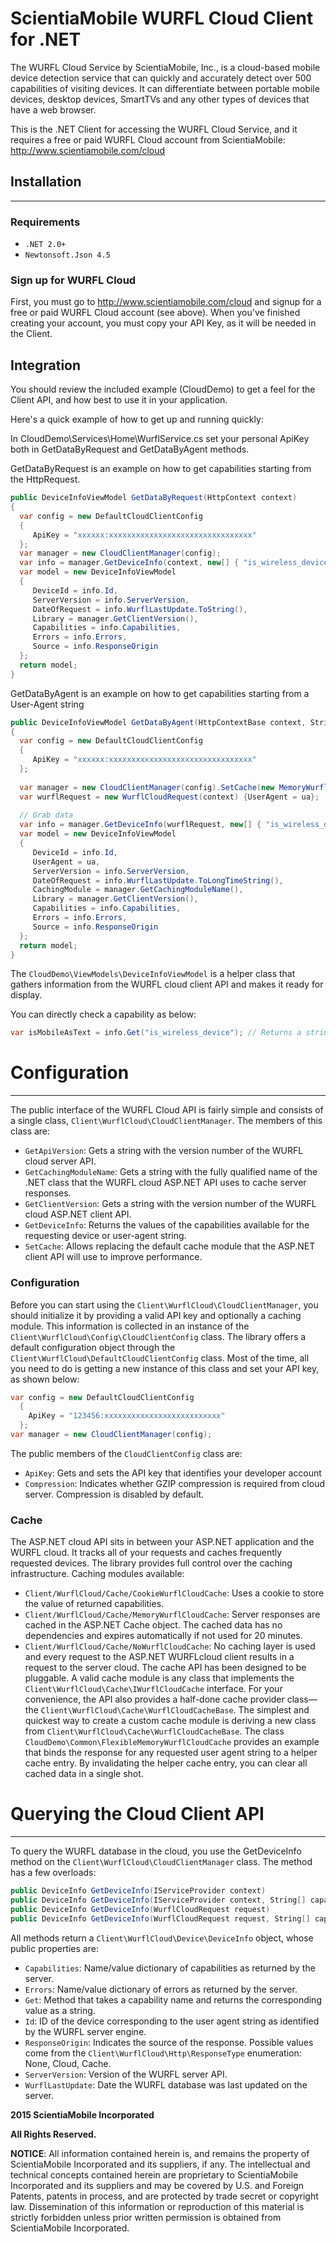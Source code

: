 # ScientiaMobile WURFL Cloud Client for .NET

The WURFL Cloud Service by ScientiaMobile, Inc., is a cloud-based
mobile device detection service that can quickly and accurately
detect over 500 capabilities of visiting devices.  It can differentiate
between portable mobile devices, desktop devices, SmartTVs and any 
other types of devices that have a web browser.

This is the .NET Client for accessing the WURFL Cloud Service, and
it requires a free or paid WURFL Cloud account from ScientiaMobile:
http://www.scientiamobile.com/cloud 

## Installation
--------------
### Requirements
 - `.NET 2.0+`
 - `Newtonsoft.Json 4.5`

### Sign up for WURFL Cloud
First, you must go to http://www.scientiamobile.com/cloud and signup
for a free or paid WURFL Cloud account (see above).  When you've finished
creating your account, you must copy your API Key, as it will be needed in
the Client.


## Integration
You should review the included example (CloudDemo) to get a feel for
the Client API, and how best to use it in your application.

Here's a quick example of how to get up and running quickly:

In CloudDemo\Services\Home\WurflService.cs set your personal ApiKey
both in GetDataByRequest and GetDataByAgent methods.

GetDataByRequest is an example on how to get capabilities starting from the HttpRequest.

```c#
public DeviceInfoViewModel GetDataByRequest(HttpContext context)
{
  var config = new DefaultCloudClientConfig
  {
     ApiKey = "xxxxxx:xxxxxxxxxxxxxxxxxxxxxxxxxxxxxxxx"
  };
  var manager = new CloudClientManager(config);
  var info = manager.GetDeviceInfo(context, new[] { "is_wireless_device", "model_name" });
  var model = new DeviceInfoViewModel
  {
     DeviceId = info.Id,
     ServerVersion = info.ServerVersion,
     DateOfRequest = info.WurflLastUpdate.ToString(),
     Library = manager.GetClientVersion(),
     Capabilities = info.Capabilities,
     Errors = info.Errors,
     Source = info.ResponseOrigin
  };
  return model;
}
```

GetDataByAgent is an example on how to get capabilities starting from a User-Agent string

```c#
public DeviceInfoViewModel GetDataByAgent(HttpContextBase context, String ua)
{
  var config = new DefaultCloudClientConfig
  {
  	 ApiKey = "xxxxxx:xxxxxxxxxxxxxxxxxxxxxxxxxxxxxxxx"
  };
  
  var manager = new CloudClientManager(config).SetCache(new MemoryWurflCloudCache());
  var wurflRequest = new WurflCloudRequest(context) {UserAgent = ua};
  
  // Grab data
  var info = manager.GetDeviceInfo(wurflRequest, new[] { "is_wireless_device", "is_smartphone", "physical_screen_width" });
  var model = new DeviceInfoViewModel
  {
     DeviceId = info.Id,
     UserAgent = ua,
     ServerVersion = info.ServerVersion,
     DateOfRequest = info.WurflLastUpdate.ToLongTimeString(),
     CachingModule = manager.GetCachingModuleName(),
     Library = manager.GetClientVersion(),
     Capabilities = info.Capabilities,
     Errors = info.Errors,
     Source = info.ResponseOrigin
  };
  return model;
}
```

The `CloudDemo\ViewModels\DeviceInfoViewModel` is a helper class that
gathers information from the WURFL cloud client API and makes it ready
for display. 

You can directly check a capability as below:

```c#
var isMobileAsText = info.Get("is_wireless_device"); // Returns a string!
```

# Configuration
---------------
The public interface of the WURFL Cloud API is fairly simple and consists of a
single class, `Client\WurflCloud\CloudClientManager`. The members of this class are:
 - `GetApiVersion`: Gets a string with the version number of the WURFL cloud server
 API.
 - `GetCachingModuleName`: Gets a string with the fully qualified name of the .NET
 class that the WURFL cloud ASP.NET API uses to cache server responses.
 - `GetClientVersion`: Gets a string with the version number of the WURFL cloud
 ASP.NET client API.
 - `GetDeviceInfo`: Returns the values of the capabilities available for the
 requesting device or user-agent string.
 - `SetCache`: Allows replacing the default cache module that the ASP.NET client
 API will use to improve performance.

### Configuration
Before you can start using the `Client\WurflCloud\CloudClientManager`, 
you should initialize it by providing a valid API key and optionally a caching module. 
This information is collected in an instance of the `Client\WurflCloud\Config\CloudClientConfig`
class.  The library offers a default configuration object through the
`Client\WurflCloud\DefaultCloudClientConfig` class. Most of the time, all you
need to do is getting a new instance of this class and set your API key, as shown
below:

```c#
var config = new DefaultCloudClientConfig
  {
    ApiKey = "123456:xxxxxxxxxxxxxxxxxxxxxxxxxx"
  };
var manager = new CloudClientManager(config);
```

The public members of the `CloudClientConfig` class are:
 - `ApiKey`: Gets and sets the API key that identifies your developer account
 - `Compression`: Indicates whether GZIP compression is required from cloud server.
Compression is disabled by default.

### Cache
The ASP.NET cloud API sits in between your ASP.NET application and the WURFL
cloud. It tracks all of your requests and caches frequently requested devices. 
The library provides full control over the caching infrastructure.
Caching modules available:

 - `Client/WurflCloud/Cache/CookieWurflCloudCache`: Uses a cookie to store the
 value of returned capabilities.
 - `Client/WurflCloud/Cache/MemoryWurflCloudCache`: Server responses are cached
 in the ASP.NET Cache object. The cached data has no dependencies and expires
 automatically if not used for 20 minutes.
 - `Client/WurflCloud/Cache/NoWurflCloudCache`: No caching layer is used and
 every request to the ASP.NET WURFLcloud client results in a request to the
 server cloud. The cache API has been designed to be pluggable. A valid cache
 module is any class that implements the `Client\WurflCloud\Cache\IWurflCloudCache`
 interface. For your convenience, the API also provides a half-done cache provider
 class—the `Client\WurflCloud\Cache\WurflCloudCacheBase`. The simplest and
 quickest way to create a custom cache module is deriving a new class from
 `Client\WurflCloud\Cache\WurflCloudCacheBase`. The class
 `CloudDemo\Common\FlexibleMemoryWurflCloudCache` provides an example that
 binds the response for any requested user agent string to a helper cache
 entry. By invalidating the helper cache entry, you can clear all cached
 data in a single shot.

# Querying the Cloud Client API
--------------
To query the WURFL database in the cloud, you use the GetDeviceInfo method on the 
`Client\WurflCloud\CloudClientManager` class. 
The method has a few overloads:
```c#
public DeviceInfo GetDeviceInfo(IServiceProvider context)
public DeviceInfo GetDeviceInfo(IServiceProvider context, String[] capabilities)
public DeviceInfo GetDeviceInfo(WurflCloudRequest request)
public DeviceInfo GetDeviceInfo(WurflCloudRequest request, String[] capabilities)
```
All methods return a `Client\WurflCloud\Device\DeviceInfo` object, whose public
properties are:

 - `Capabilities`: Name/value dictionary of capabilities as returned by the server.
 - `Errors`: Name/value dictionary of errors as returned by the server.
 - `Get`: Method that takes a capability name and returns the corresponding value
 as a string.
 - `Id`: ID of the device corresponding to the user agent string as identified by
 the WURFL server engine.
 - `ResponseOrigin`: Indicates the source of the response. Possible values come
 from the `Client\WurflCloud\Http\ResponseType` enumeration: None, Cloud, Cache.
 - `ServerVersion`: Version of the WURFL server API.
 - `WurflLastUpdate`: Date the WURFL database was last updated on the server.


**2015 ScientiaMobile Incorporated**

**All Rights Reserved.**

**NOTICE**:  All information contained herein is, and remains the property of
ScientiaMobile Incorporated and its suppliers, if any.  The intellectual
and technical concepts contained herein are proprietary to ScientiaMobile
Incorporated and its suppliers and may be covered by U.S. and Foreign
Patents, patents in process, and are protected by trade secret or copyright
law. Dissemination of this information or reproduction of this material is
strictly forbidden unless prior written permission is obtained from 
ScientiaMobile Incorporated.
